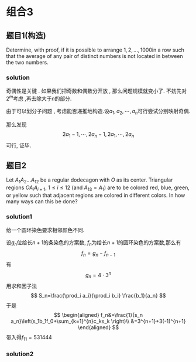 # 组合3

## 题目1(构造)

Determine, with proof, if it is possible to arrange $1, 2, ..., 1000$in a row such that the average of any pair of distinct numbers is not located in between the two numbers.

### solution

奇偶性是关键 . 如果我们把奇数和偶数分开放 , 那么问题规模就变小了. 不妨先对$2^m$考虑 ,再去除大于$n$的部分.

由于可以划分子问题 , 考虑能否递推地构造.设$a_1,a_2,\cdots,a_n$可行尝试分别映射奇偶.

那么发现
$$
2a_1-1,\cdots ,2a_n-1,2a_1,\cdots,2a_n
$$
可行, 证毕.

## 题目2

Let $A_1 A_2...A_{12}$ be a regular dodecagon with $O$ as its center. Triangular regions $OA_iA_{i+1}$, $1 \le i \le 12$ (and $A_{13} = A_1$) are to be colored red, blue, green, or yellow such that adjacent regions are colored in different colors. In how many ways can this be done?

### solution1

给一个圆环染色要求相邻颜色不同.

设$g_n$位给长$n+1$的条染色的方案数, $f_n$为给长$n+1$的圆环染色的方案数,那么有
$$
f_n=g_n-f_{n-1}
$$
有
$$
g_n=4\cdot3^n
$$
用求和因子法
$$
S_n=\frac{\prod_i a_i}{\prod_i b_i} \frac{b_1}{a_n}
$$
于是
$$
\begin{aligned}
f_n&=\frac{1}{s_n a_n}\left(s_1b_1f_0+\sum_{k=1}^{n}c_ks_k \right)\\
&=3^{n+1}+3(-1)^{n+1}
\end{aligned}
$$
带入得$f_{11}=531444$

### solution2

